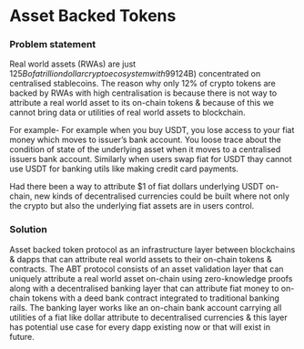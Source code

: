 # Asset Backed Tokens
### Problem statement

Real world assets (RWAs) are just $125B of a trillion dollar crypto ecosystem  with 99% TVL ($124B) concentrated on centralised stablecoins. The reason why only 12% of crypto tokens are backed by RWAs with high centralisation is because there is not way to attribute a real world asset to its on-chain tokens & because of this we cannot bring data or utilities of real world assets to blockchain.

For example- For example when you buy USDT, you lose access to your fiat money which moves to issuer’s bank account. You loose trace about the condition of state of the underlying asset when it moves to a centralised issuers bank account. Similarly when users swap fiat for USDT thay cannot use USDT for banking utils like making credit card payments.

Had there been a way to attribute $1 of fiat dollars underlying USDT on-chain, new kinds of decentralised currencies could be built where not only the crypto but also the underlying fiat assets are in users control.

### Solution

Asset backed token protocol as an infrastructure layer between blockchains & dapps that can attribute real world assets to their on-chain tokens & contracts. The ABT protocol consists of an asset validation layer that can uniquely attribute a real world asset on-chain using zero-knowledge proofs along with a decentralised banking layer that can attribute fiat money to on-chain tokens with a deed bank contract integrated to traditional banking rails. The banking layer works like an on-chain bank account carrying all utilities of a fiat like dollar attribute to decentralised currencies & this layer has potential use case for every dapp existing now or that will exist in future.


